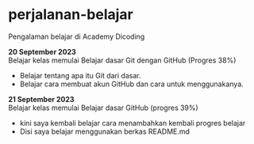 # perjalanan-belajar
Pengalaman belajar di Academy Dicoding<br>

**20 September 2023**<br>
Belajar kelas memulai Belajar dasar Git dengan GitHub (Progres 38%)
* Belajar tentang apa itu Git dari dasar.
* Belajar cara membuat akun GitHub dan cara untuk menggunakanya.

**21 September 2023**<br>
Belajar kelas memulai Belajar dasar GitHub (progres 39%)
* kini saya kembali belajar cara menambahkan kembali progres belajar
* Disi saya belajar menggunakan berkas README.md


